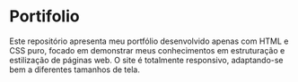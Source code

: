 # Portifolio
Este repositório apresenta meu portfólio desenvolvido apenas com HTML e CSS puro, focado em demonstrar meus conhecimentos em estruturação e estilização de páginas web. O site é totalmente responsivo, adaptando-se bem a diferentes tamanhos de tela.
